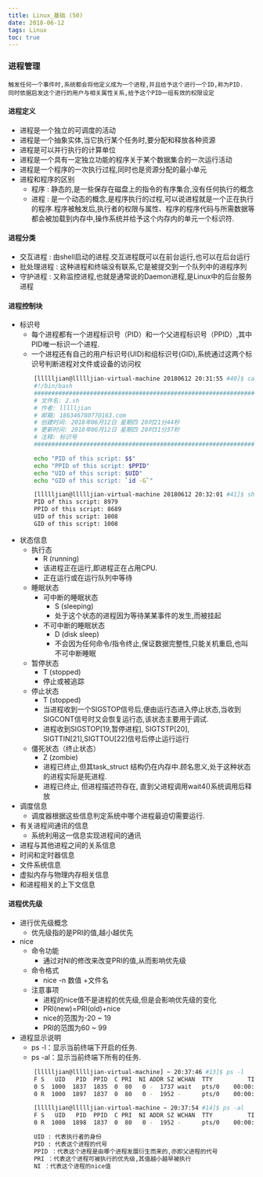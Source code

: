 ```yaml
---
title: Linux_基础 (50)
date: 2018-06-12
tags: Linux
toc: true
---
```


### 进程管理
    触发任何一个事件时,系统都会将他定义成为一个进程,并且给予这个进行一个ID,称为PID.
    同时依据启发这个进行的用户与相关属性关系,给予这个PID一组有效的权限设定

<!-- more -->

#### 进程定义
- 进程是一个独立的可调度的活动
- 进程是一个抽象实体,当它执行某个任务时,要分配和释放各种资源
- 进程是可以并行执行的计算单位
- 进程是一个具有一定独立功能的程序关于某个数据集合的一次运行活动
- 进程是一个程序的一次执行过程,同时也是资源分配的最小单元
- 进程和程序的区别
    * 程序 : 静态的,是一些保存在磁盘上的指令的有序集合,没有任何执行的概念
    * 进程 : 是一个动态的概念,是程序执行的过程,可以说进程就是一个正在执行的程序.程序被触发后,执行者的权限与属性、程序的程序代码与所需数据等都会被加载到内存中,操作系统并给予这个内存内的单元一个标识符.

#### 进程分类
- 交互进程 : 由shell启动的进程.交互进程既可以在前台运行,也可以在后台运行
- 批处理进程 : 这种进程和终端没有联系,它是被提交到一个队列中的进程序列
- 守护进程 : 又称监控进程,也就是通常说的Daemon进程,是Linux中的后台服务进程

#### 进程控制块
- 标识号
    * 每个进程都有一个进程标识号（PID）和一个父进程标识号（PPID）,其中PID唯一标识一个进程.
    * 一个进程还有自己的用户标识号(UID)和组标识号(GID),系统通过这两个标识号判断进程对文件或设备的访问权
    ```bash
        [llllljian@llllljian-virtual-machine 20180612 20:31:55 #40]$ cat 2.sh
        #!/bin/bash
        #########################################################################
        # 文件名: 2.sh
        # 作者: llllljian
        # 邮箱: 18634678077@163.com
        # 创建时间: 2018年06月12日 星期四 20时21分44秒
        # 更新时间: 2018年06月12日 星期四 20时31分37秒
        # 注释: 标识号 
        #########################################################################

        echo "PID of this script: $$"
        echo "PPID of this script: $PPID"
        echo "UID of this script: $UID"
        echo "GID of this script: `id -G`"

        [llllljian@llllljian-virtual-machine 20180612 20:32:01 #41]$ sh 2.sh
        PID of this script: 8979
        PPID of this script: 8689
        UID of this script: 1008
        GID of this script: 1008
    ```
- 状态信息
    * 执行态
        * R (running)
        * 该进程正在运行,即进程正在占用CPU.
        * 正在运行或在运行队列中等待
    * 睡眠状态
        * 可中断的睡眠状态
            * S (sleeping)
            * 处于这个状态的进程因为等待某某事件的发生,而被挂起
        * 不可中断的睡眠状态
            * D (disk sleep)
            * 不会因为任何命令/指令终止,保证数据完整性,只能关机重启,也叫不可中断睡眠
    * 暂停状态
        * T (stopped)
        * 停止或被追踪
    * 停止状态
        * T (stopped)
        * 当进程收到一个SIGSTOP信号后,便由运行态进入停止状态,当收到SIGCONT信号时又会恢复运行态,该状态主要用于调试.
        * 进程收到SIGSTOP[19,暂停进程], SIGTSTP[20], SIGTTIN[21],SIGTTOU[22]信号后停止运行运行
    * 僵死状态（终止状态）
        * Z (zombie)
        * 进程已终止,但其task_struct 结构仍在内存中.顾名思义,处于这种状态的进程实际是死进程.
        * 进程已终止, 但进程描述符存在, 直到父进程调用wait4()系统调用后释放
- 调度信息
    * 调度器根据这些信息判定系统中哪个进程最迫切需要运行.
-  有关进程间通讯的信息
    * 系统利用这一信息实现进程间的通讯
- 进程与其他进程之间的关系信息
- 时间和定时器信息
- 文件系统信息
- 虚拟内存与物理内存相关信息
- 和进程相关的上下文信息

#### 进程优先级
- 进行优先级概念
    * 优先级指的是PRI的值,越小越优先
- nice
    * 命令功能 
        * 通过对NI的修改来改变PRI的值,从而影响优先级
    * 命令格式
        * nice -n 数值 +文件名 
    * 注意事项
        * 进程的nice值不是进程的优先级,但是会影响优先级的变化
        * PRI(new)=PRI(old)+nice
        * nice的范围为-20 ~ 19 
        * PRI的范围为60 ~ 99
- 进程显示说明
    * ps -l：显示当前终端下开启的任务. 
    * ps -al：显示当前终端下所有的任务. 
    ```bash
        [llllljian@llllljian-virtual-machine] ~ 20:37:46 #13]$ ps -l
        F S   UID   PID  PPID  C PRI  NI ADDR SZ WCHAN  TTY          TIME CMD
        0 S  1000  1837  1835  0  80   0 -  1737 wait   pts/0    00:00:00 bash
        0 R  1000  1897  1837  0  80   0 -  1952 -      pts/0    00:00:00 ps

        [llllljian@llllljian-virtual-machine ~ 20:37:54 #14]$ ps -al
        F S   UID   PID  PPID  C PRI  NI ADDR SZ WCHAN  TTY          TIME CMD
        0 R  1000  1898  1837  0  80   0 -  1952 -      pts/0    00:00:00 ps

        UID : 代表执行者的身份 
        PID : 代表这个进程的代号 
        PPID ：代表这个进程是由哪个进程发展衍生而来的,亦即父进程的代号 
        PRI ：代表这个进程可被执行的优先级,其值越小越早被执行 
        NI ：代表这个进程的nice值
    ```
